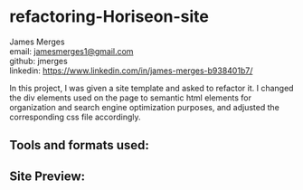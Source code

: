 # refactoring-Horiseon-site

James Merges  
email: jamesmerges1@gmail.com  
github: jmerges  
linkedin: https://www.linkedin.com/in/james-merges-b938401b7/  

In this project, I was given a site template and asked to refactor it. I changed the div elements used on the page to semantic html elements for organization and search engine optimization purposes, and adjusted the corresponding css file accordingly.  

## Tools and formats used:

## Site Preview:


<!-- include user info, technologies used, summary of process and
 what went into making the project. -->